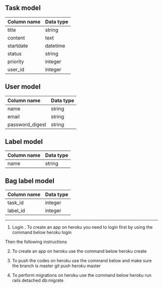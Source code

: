 ## Task model
| Column name | Data type |
|:------------|:-----------|
| title       | string     |
| content     | text       |
| startdate   | datetime   |
| status      | string     |
| priority    | integer    |
| user_id       | integer  |
## User model
| Column name | Data type     |
|:------------|:--------------|
| name        | string        |
| email       | string        |
| password_digest | string    |
## Label model
| Column name | Data type |
|:------------|:-----------|
| name       | string     |

##  Bag label model
| Column name | Data type |
|:------------|:----------|
| task_id     | integer   |
| label_id    | integer   |
***

1. Login
. To create an app on heroku you need to login first by using the command below heroku login

Then the following instructions

2. To create an app on heroku use the command below heroku create

3. To push the codes on heroku use the command below and make sure the branch is master git push heroku master

4. To perform migrations on heroku use the command below heroku run rails detached db:migrate
